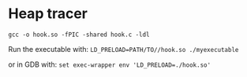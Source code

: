 # Heap tracer


```
gcc -o hook.so -fPIC -shared hook.c -ldl
```

Run the executable with: `LD_PRELOAD=PATH/TO//hook.so ./myexecutable`

or in GDB with: `set exec-wrapper env 'LD_PRELOAD=./hook.so'`

